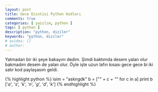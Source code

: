 ```yaml
---
layout: post
title: Gece Esintisi Python Kodları
comments: true
categories: [ yazılım, python ]
tags: [ python ]
description: "python, diziler"
keywords: "python, diziler"
# asides: []
# author:
---
```


Yatmadan bir iki şeye bakayım dedim.
Şimdi baktımda desem yalan olur bakmadım desem de yalan olur. Öyle işte uzun lafın kısası gece gece bi iki satır kod paylaşasım geldi.

<!-- more -->

{% highlight python %}
isim = "askngdk"
b = ["*" + c + "*" for c in a]
print b
['*a*', '*s*', '*k*', '*n*', '*g*', '*d*', '*k*']
{% endhighlight %}
